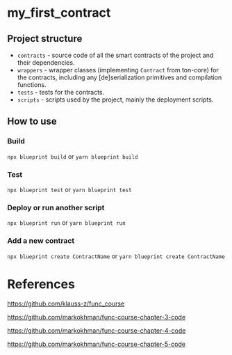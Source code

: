 # my_first_contract

## Project structure

-   `contracts` - source code of all the smart contracts of the project and their dependencies.
-   `wrappers` - wrapper classes (implementing `Contract` from ton-core) for the contracts, including any [de]serialization primitives and compilation functions.
-   `tests` - tests for the contracts.
-   `scripts` - scripts used by the project, mainly the deployment scripts.

## How to use

### Build

`npx blueprint build` or `yarn blueprint build`

### Test

`npx blueprint test` or `yarn blueprint test`

### Deploy or run another script

`npx blueprint run` or `yarn blueprint run`

### Add a new contract

`npx blueprint create ContractName` or `yarn blueprint create ContractName`

# References

https://github.com/klauss-z/func_course

https://github.com/markokhman/func-course-chapter-3-code

https://github.com/markokhman/func-course-chapter-4-code

https://github.com/markokhman/func-course-chapter-5-code
